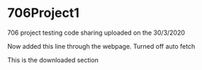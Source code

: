 # 706Project1

706 project testing code sharing
uploaded on the 30/3/2020

Now added this line through the webpage.
Turned off auto fetch

This is the downloaded section
